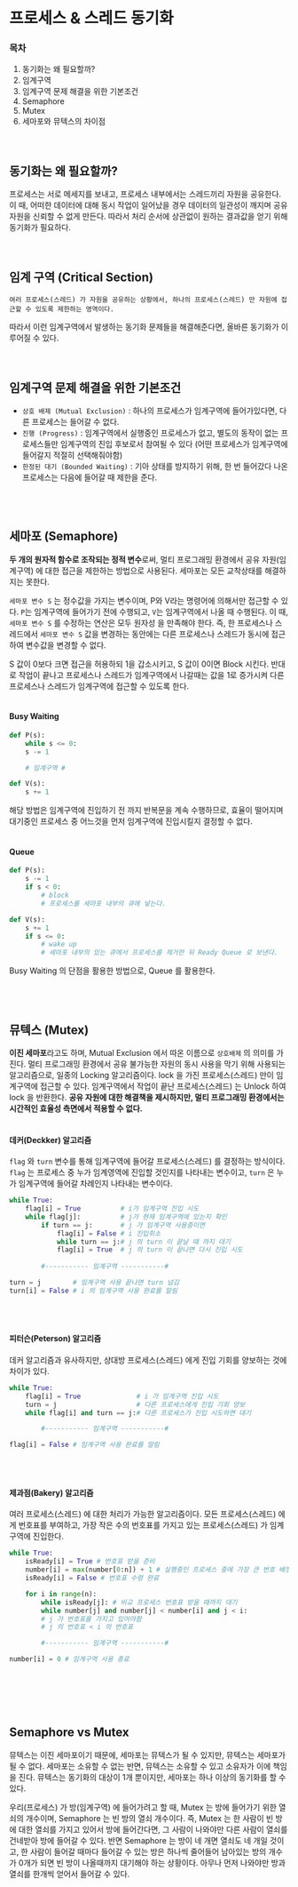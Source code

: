 # 프로세스 & 스레드 동기화
### 목차
1. 동기화는 왜 필요할까?
2. 임계구역
3. 임계구역 문제 해결을 위한 기본조건
4. Semaphore
5. Mutex
6. 세마포와 뮤텍스의 차이점
<br><br><br>

## 동기화는 왜 필요할까?
프로세스는 서로 메세지를 보내고, 프로세스 내부에서는 스레드끼리 자원을 공유한다. 이 때, 어떠한 데이터에 대해 동시 작업이 일어났을 경우 데이터의 일관성이 깨지며 공유 자원을 신뢰할 수 없게 만든다. 따라서 처리 순서에 상관없이 원하는 결과값을 얻기 위해 동기화가 필요하다.
<br><br><br>

## 임계 구역 (Critical Section)
```
여러 프로세스(스레드) 가 자원을 공유하는 상황에서, 하나의 프로세스(스레드) 만 자원에 접근할 수 있도록 제한하는 영역이다.
```
따라서 이런 임계구역에서 발생하는 동기화 문제들을 해결해준다면, 올바른 동기화가 이루어질 수 있다.
<br><br><br>

## 임계구역 문제 해결을 위한 기본조건
- `상호 배제 (Mutual Exclusion)` : 하나의 프로세스가 임계구역에 들어가있다면, 다른 프로세스는 들어갈 수 없다.
- `진행 (Progress)` : 임계구역에서 실행중인 프로세스가 없고, 별도의 동작이 없는 프로세스들만 임계구역의 진입 후보로서 참여될 수 있다 (어떤 프로세스가 임계구역에 들어갈지 적절히 선택해줘야함)
- `한정된 대기 (Bounded Waiting)` : 기아 상태를 방지하기 위해, 한 번 들어갔다 나온 프로세스는 다음에 들어갈 때 제한을 준다.
<br><br><br><br>

## 세마포 (Semaphore)
**두 개의 원자적 함수로 조작되는 정적 변수**로써, 멀티 프로그래밍 환경에서 공유 자원(임계구역) 에 대한 접근을 제한하는 방법으로 사용된다. 세마포는 모든 교착상태를 해결하지는 못한다.
<br>

`세마포 변수 S` 는 정수값을 가지는 변수이며, P와 V라는 명령어에 의해서만 접근할 수 있다. `P`는 임계구역에 들어가기 전에 수행되고, `V`는 임계구역에서 나올 때 수행된다. 이 때, `세마포 변수 S` 를 수정하는 연산은 모두 원자성 을 만족해야 한다. 즉, 한 프로세스나 스레드에서 `세마포 변수 S` 값을 변경하는 동안에는 다른 프로세스나 스레드가 동시에 접근하여 변수값을 변경할 수 없다.
<br>

S 값이 0보다 크면 접근을 허용하되 1을 갑소시키고, S 값이 0이면 Block 시킨다. 반대로 작업이 끝나고 프로세스나 스레드가 임계구역에서 나갈때는 값을 1로 증가시켜 다른 프로세스나 스레드가 임계구역에 접근할 수 있도록 한다.
<br><br>

#### Busy Waiting
```Python
def P(s):
    while s <= 0:
    s -= 1

    # 임계구역 #

def V(s):
    s += 1
```
해당 방법은 임계구역에 진입하기 전 까지 반복문을 계속 수행하므로, 효율이 떨어지며 대기중인 프로세스 중 어느것을 먼저 임계구역에 진입시킬지 결정할 수 없다.
<br><br>

#### Queue
```Python
def P(s):
    s -= 1
    if s < 0:
        # block
        # 프로세스를 세마포 내부의 큐에 넣는다.

def V(s):
    s += 1
    if s <= 0:
        # wake up
        # 세마포 내부의 있는 큐에서 프로세스를 제거한 뒤 Ready Queue 로 보낸다.
```
Busy Waiting 의 단점을 활용한 방법으로, Queue 를 활용한다.
<br><br><br><br>

## 뮤텍스 (Mutex)
**이진 세마포**라고도 하며, Mutual Exclusion 에서 따온 이름으로 `상호배제` 의 의미를 가진다. 멀티 프로그래밍 환경에서 공유 불가능한 자원의 동시 사용을 막기 위해 사용되는 알고리즘으로, 일종의 Locking 알고리즘이다. lock 을 가진 프로세스(스레드) 만이 임계구역에 접근할 수 있다. 임계구역에서 작업이 끝난 프로세스(스레드) 는 Unlock 하여 lock 을 반환한다.
**공유 자원에 대한 해결책을 제시하지만, 멀티 프로그래밍 환경에서는 시간적인 효율성 측면에서 적용할 수 없다.**
<br><br>

#### 데커(Deckker) 알고리즘
`flag` 와 `turn` 변수를 통해 임계구역에 들어갈 프로세스(스레드) 를 결정하는 방식이다. `flag` 는 프로세스 중 누가 임계영역에 진입할 것인지를 나타내는 변수이고, `turn` 은 누가 임계구역에 들어갈 차례인지 나타내는 변수이다.
```python
while True:
    flag[i] = True          # i가 임계구역 진입 시도
    while flag[j]:          # j가 현재 임계구역에 있는지 확인
        if turn == j:       # j 가 임계구역 사용중이면
            flag[i] = False # i 진입취소
            while turn == j:# j 의 turn 이 끝날 때 까지 대기 
            flag[i] = True  # j 의 turn 이 끝나면 다시 진입 시도
        
        #----------- 임계구역 -----------#

turn = j        # 임계구역 사용 끝나면 turn 넘김
turn[i] = False # i 의 임계구역 사용 완료를 알림
```
<br><br>

#### 피터슨(Peterson) 알고리즘
데커 알고리즘과 유사하지만, 상대방 프로세스(스레드) 에게 진입 기회를 양보하는 것에 차이가 있다.
```Python
while True:
    flag[i] = True              # i 가 임계구역 진입 시도
    turn = j                    # 다른 프로세스에게 진입 기회 양보
    while flag[i] and turn == j:# 다른 프로세스가 진입 시도하면 대기

        #----------- 임계구역 -----------#

flag[i] = False # 임계구역 사용 완료를 알림
```
<br><br>

#### 제과점(Bakery) 알고리즘
여러 프로세스(스레드) 에 대한 처리가 가능한 알고리즘이다. 모든 프로세스(스레드) 에게 번호표를 부여하고, 가장 작은 수의 번호표를 가지고 있는 프로세스(스레드) 가 임계구역에 진입한다.
```Python
while True:
    isReady[i] = True # 번호표 받을 준비
    number[i] = max(number[0:n]) + 1 # 실행중인 프로세스 중에 가장 큰 번호 배정
    isReady[i] = False # 번호표 수령 완료

    for i in range(n):
        while isReady[j]: # 비교 프로세스 번호표 받을 때까지 대기
        while number[j] and number[j] < number[i] and j < i:
        # j 가 번호표를 가지고 있어야함
        # j 의 번호표 < i 의 번호표

        #----------- 임계구역 -----------#

number[i] = 0 # 임계구역 사용 종료
```
<br><br><br><br>


## Semaphore vs Mutex
뮤텍스는 이진 세마포이기 때문에, 세마포는 뮤텍스가 될 수 있지만, 뮤텍스는 세마포가 될 수 없다. 세마포는 소유할 수 없는 반면, 뮤텍스는 소유할 수 있고 소유자가 이에 책임을 진다. 뮤텍스는 동기화의 대상이 1개 뿐이지만, 세마포는 하나 이상의 동기화를 할 수 있다.
<br>

우리(프로세스) 가 방(임계구역) 에 들어가려고 할 때, Mutex 는 방에 들어가기 위한 열쇠의 개수이며, Semaphore 는 빈 방의 열쇠 개수이다. 
즉, Mutex 는 한 사람이 빈 방에 대한 열쇠를 가지고 있어서 방에 들어간다면, 그 사람이 나와야만 다른 사람이 열쇠를 건네받아 방에 들어갈 수 있다. 반면 Semaphore 는 방이 네 개면 열쇠도 네 개일 것이고, 한 사람이 들어갈 때마다 들어갈 수 있는 방은 하나씩 줄어들어 남아있는 방의 개수가 0개가 되면 빈 방이 나올때까지 대기해야 하는 상황이다. 아무나 먼저 나와야만 방과 열쇠를 한개씩 얻어서 들어갈 수 있다.